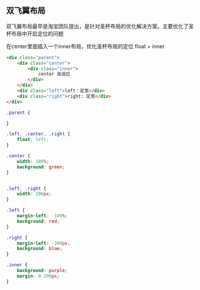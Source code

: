 ## 双飞翼布局
双飞翼布局最早是淘宝团队提出，是针对圣杯布局的优化解决方案。主要优化了圣杯布局中开启定位的问题

在center里面插入一个inner布局，优化圣杯布局的定位 float + inner

```html
<div class="parent">
    <div class="center">
        <div class="inner">
            center 自适应
        </div>
    </div>
    <div class="left">left：定宽</div>
    <div class="right">right: 定宽</div>
</div>
```

```css
.parent {

}

.left, .center, .right {
    float: left;
}

.center {
    width: 100%;
    background: green;
}


.left, .right {
    width: 200px;
}

.left {
    margin-left: -100%;
    background: red;
}

.right {
    margin-left: -200px;
    background: blue;
}

.inner {
    background: purple;
    margin: 0 200px;
}
```